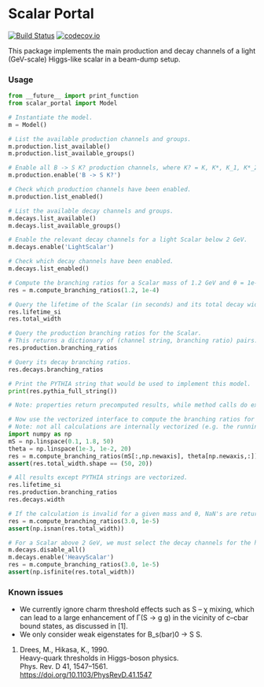 # Scalar Portal

[![Build Status](https://travis-ci.org/JLTastet/scalar_portal.svg?branch=master)](https://travis-ci.org/JLTastet/scalar_portal)
[![codecov.io](http://codecov.io/github/JLTastet/scalar_portal/coverage.svg?branch=master)](http://codecov.io/github/JLTastet/scalar_portal?branch=master)

This package implements the main production and decay channels of a light (GeV-scale) Higgs-like scalar in a beam-dump setup.

### Usage

```python
from __future__ import print_function
from scalar_portal import Model

# Instantiate the model.
m = Model()

# List the available production channels and groups.
m.production.list_available()
m.production.list_available_groups()

# Enable all B -> S K? production channels, where K? = K, K*, K_1, K*_2, ...
m.production.enable('B -> S K?')

# Check which production channels have been enabled.
m.production.list_enabled()

# List the available decay channels and groups.
m.decays.list_available()
m.decays.list_available_groups()

# Enable the relevant decay channels for a light Scalar below 2 GeV.
m.decays.enable('LightScalar')

# Check which decay channels have been enabled.
m.decays.list_enabled()

# Compute the branching ratios for a Scalar mass of 1.2 GeV and θ = 1e-4.
res = m.compute_branching_ratios(1.2, 1e-4)

# Query the lifetime of the Scalar (in seconds) and its total decay width in GeV.
res.lifetime_si
res.total_width

# Query the production branching ratios for the Scalar.
# This returns a dictionary of (channel string, branching ratio) pairs.
res.production.branching_ratios

# Query its decay branching ratios.
res.decays.branching_ratios

# Print the PYTHIA string that would be used to implement this model.
print(res.pythia_full_string())

# Note: properties return precomputed results, while method calls do extra computations.

# Now use the vectorized interface to compute the branching ratios for a range of masses and couplings.
# Note: not all calculations are internally vectorized (e.g. the running of alpha_s is not).
import numpy as np
mS = np.linspace(0.1, 1.8, 50)
theta = np.linspace(1e-3, 1e-2, 20)
res = m.compute_branching_ratios(mS[:,np.newaxis], theta[np.newaxis,:])
assert(res.total_width.shape == (50, 20))

# All results except PYTHIA strings are vectorized.
res.lifetime_si
res.production.branching_ratios
res.decays.width

# If the calculation is invalid for a given mass and θ, NaN's are returned, e.g.:
res = m.compute_branching_ratios(3.0, 1e-5)
assert(np.isnan(res.total_width))

# For a Scalar above 2 GeV, we must select the decay channels for the heavy Scalar.
m.decays.disable_all()
m.decays.enable('HeavyScalar')
res = m.compute_branching_ratios(3.0, 1e-5)
assert(np.isfinite(res.total_width))
```

### Known issues
* We currently ignore charm threshold effects such as S – χ mixing, which can lead to a large enhancement of Γ(S → g g) in the vicinity of c–cbar bound states, as discussed in \[1\].
* We only consider weak eigenstates for B_s(bar)0 -> S S.

1. Drees, M., Hikasa, K., 1990.  
   Heavy-quark thresholds in Higgs-boson physics.  
   Phys. Rev. D 41, 1547–1561.  
   https://doi.org/10.1103/PhysRevD.41.1547
